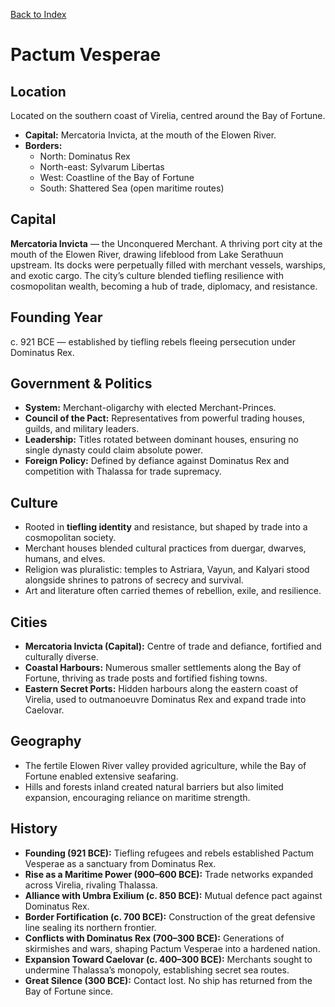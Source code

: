 [Back to Index](../../Geography.md) 
# Pactum Vesperae


## Location
Located on the southern coast of Virelia, centred around the Bay of Fortune.
- **Capital:** Mercatoria Invicta, at the mouth of the Elowen River.
- **Borders:**
  - North: Dominatus Rex
  - North-east: Sylvarum Libertas
  - West: Coastline of the Bay of Fortune
  - South: Shattered Sea (open maritime routes)

## Capital
**Mercatoria Invicta** — the Unconquered Merchant.
A thriving port city at the mouth of the Elowen River, drawing lifeblood from Lake Serathuun upstream. Its docks were perpetually filled with merchant vessels, warships, and exotic cargo. The city’s culture blended tiefling resilience with cosmopolitan wealth, becoming a hub of trade, diplomacy, and resistance.

## Founding Year
c. 921 BCE — established by tiefling rebels fleeing persecution under Dominatus Rex.

## Government & Politics
- **System:** Merchant-oligarchy with elected Merchant-Princes.
- **Council of the Pact:** Representatives from powerful trading houses, guilds, and military leaders.
- **Leadership:** Titles rotated between dominant houses, ensuring no single dynasty could claim absolute power.
- **Foreign Policy:** Defined by defiance against Dominatus Rex and competition with Thalassa for trade supremacy.

## Culture
- Rooted in **tiefling identity** and resistance, but shaped by trade into a cosmopolitan society.
- Merchant houses blended cultural practices from duergar, dwarves, humans, and elves.
- Religion was pluralistic: temples to Astriara, Vayun, and Kalyari stood alongside shrines to patrons of secrecy and survival.
- Art and literature often carried themes of rebellion, exile, and resilience.

## Cities
- **Mercatoria Invicta (Capital):** Centre of trade and defiance, fortified and culturally diverse.
- **Coastal Harbours:** Numerous smaller settlements along the Bay of Fortune, thriving as trade posts and fortified fishing towns.
- **Eastern Secret Ports:** Hidden harbours along the eastern coast of Virelia, used to outmanoeuvre Dominatus Rex and expand trade into Caelovar.

## Geography
- The fertile Elowen River valley provided agriculture, while the Bay of Fortune enabled extensive seafaring.
- Hills and forests inland created natural barriers but also limited expansion, encouraging reliance on maritime strength.

## History
- **Founding (921 BCE):** Tiefling refugees and rebels established Pactum Vesperae as a sanctuary from Dominatus Rex.
- **Rise as a Maritime Power (900–600 BCE):** Trade networks expanded across Virelia, rivaling Thalassa.
- **Alliance with Umbra Exilium (c. 850 BCE):** Mutual defence pact against Dominatus Rex.
- **Border Fortification (c. 700 BCE):** Construction of the great defensive line sealing its northern frontier.
- **Conflicts with Dominatus Rex (700–300 BCE):** Generations of skirmishes and wars, shaping Pactum Vesperae into a hardened nation.
- **Expansion Toward Caelovar (c. 400–300 BCE):** Merchants sought to undermine Thalassa’s monopoly, establishing secret sea routes.
- **Great Silence (300 BCE):** Contact lost. No ship has returned from the Bay of Fortune since.
